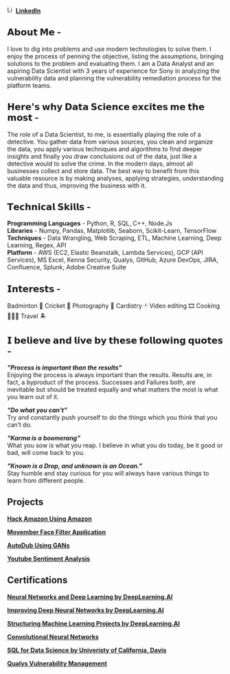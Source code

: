 <img src="/images/linkedin.ico" alt="LinkedIn" width="16" height="16"/> [**LinkedIn**](https://www.linkedin.com/in/narenmohan1997/)

<!-- Add medium blog here -->
## 𝗔𝗯𝗼𝘂𝘁 𝗠𝗲 - 
I love to dig into problems and use modern technologies to solve them. I enjoy the process of penning the objective, listing the assumptions, bringing solutions to the problem and evaluating them. I am a Data Analyst and an aspiring Data Scientist with 3 years of experience for Sony in analyzing the vulnerability data and planning the vulnerability remediation process for the platform teams. 

## 𝗛𝗲𝗿𝗲'𝘀 𝘄𝗵𝘆 𝗗𝗮𝘁𝗮 𝗦𝗰𝗶𝗲𝗻𝗰𝗲 𝗲𝘅𝗰𝗶𝘁𝗲𝘀 𝗺𝗲 𝘁𝗵𝗲 𝗺𝗼𝘀𝘁 -
The role of a Data Scientist, to me, is essentially playing the role of a detective. You gather data from various sources, you clean and organize the data, you apply various techniques and algorithms to find deeper insights and finally you draw conclusions out of the data, just like a detective would to solve the crime. 
In the modern days, almost all businesses collect and store data. The best way to benefit from this valuable resource is by making analyses, applying strategies, understanding the data and thus, improving the business with it.

## 𝗧𝗲𝗰𝗵𝗻𝗶𝗰𝗮𝗹 𝗦𝗸𝗶𝗹𝗹𝘀 - 
**Programming Languages** - Python, R, SQL, C++, Node.Js <br>
**Libraries** - Numpy, Pandas, Matplotlib, Seaborn, Scikit-Learn, TensorFlow <br>
**Techniques** - Data Wrangling, Web Scraping, ETL, Machine Learning, Deep Learning, Regex, API <br>
**Platform** - AWS (EC2, Elastic Beanstalk, Lambda Services), GCP (API Services), MS Excel, Kenna Security, Qualys, GitHub, Azure DevOps, JIRA, Confluence, Splunk, Adobe Creative Suite 

## 𝗜𝗻𝘁𝗲𝗿𝗲𝘀𝘁𝘀 - 
Badminton 🏸
Cricket 🏏
Photography 📸
Cardistry 🃏
Video editing 🎞
Cooking 👨🏽‍🍳
Travel 🏝

## 𝗜 𝗯𝗲𝗹𝗶𝗲𝘃𝗲 𝗮𝗻𝗱 𝗹𝗶𝘃𝗲 𝗯𝘆 𝘁𝗵𝗲𝘀𝗲 𝗳𝗼𝗹𝗹𝗼𝘄𝗶𝗻𝗴 𝗾𝘂𝗼𝘁𝗲𝘀 -

***"Process is important than the results"*** <br>
Enjoying the process is always important than the results. Results are, in fact, a byproduct of the process. Successes and Failures both, are inevitable but should be treated equally and what matters the most is what you learn out of it. 

***"Do what you can't"*** <br>
Try and constantly push yourself to do the things which you think that you can’t do. 

***"Karma is a boomerang"*** <br>
What you sow is what you reap. I believe in what you do today, be it good or bad, will come back to you. 

***"Known is a Drop, and unknown is an Ocean."*** <br>
Stay humble and stay curious for you will always have various things to learn from different people.

## Projects

**[Hack Amazon Using Amazon](https://github.com/naren-mohan/HackAmazonUsingAmazon)**

**[Movember Face Filter Application](https://github.com/naren-mohan/MovemberFilterApp)**

**[AutoDub Using GANs](https://github.com/naren-mohan/AutoDub-Using-GANs)**

**[Youtube Sentiment Analysis](https://github.com/naren-mohan/Youtube-Sentiment-Analysis)**

## Certifications

**[Neural Networks and Deep Learning by DeepLearning.AI](/cert/Neural%20Networks.png)**

**[Improving Deep Neural Networks by DeepLearning.AI](cert/Improving%20Deep%20Neural%20Networks.png)**

**[Structuring Machine Learning Projects by DeepLearning.AI](/cert/Structuring%20Machine%20Learning%20Projects.png)**

**[Convolutional Neural Networks](/cert/Convolutional%20Neural%20Networks.png)**

**[SQL for Data Science by Univeristy of California, Davis](/cert/SQL%20for%20Data%20Science.png)**

**[Qualys Vulnerability Management](/cert/Qualys.jpeg)**
